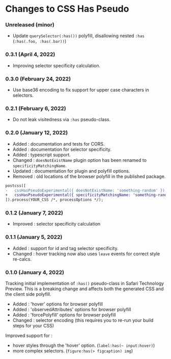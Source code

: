 # Changes to CSS Has Pseudo

### Unreleased (minor)

- Update `querySelector(:has())` polyfill, disallowing nested `:has` (`:has(.foo, :has(.bar))`)

### 0.3.1 (April 4, 2022)

- Improving selector specificity calculation.

### 0.3.0 (February 24, 2022)

- Use base36 encoding to fix support for upper case characters in selectors.

### 0.2.1 (February 6, 2022)

- Do not leak visitedness via `:has` pseudo-class.

### 0.2.0 (January 12, 2022)

- Added : documentation and tests for CORS.
- Added : documentation for selector specificity.
- Added : typescript support.
- Changed : `doesNotExistName` plugin option has been renamed to `specificityMatchingName`.
- Updated : documentation for plugin and polyfill options.
- Removed : old locations of the browser polyfill in the published package.

```diff
postcss([
-   cssHasPseudoExperimental({ doesNotExistName: 'something-random' })
+   cssHasPseudoExperimental({ specificityMatchingName: 'something-random' })
]).process(YOUR_CSS /*, processOptions */);
```

### 0.1.2 (January 7, 2022)

- Improved : selector specificity calculation

### 0.1.1 (January 5, 2022)

- Added : support for id and tag selector specificity.
- Changed : hover tracking now also uses `leave` events for correct style re-calcs.

### 0.1.0 (January 4, 2022)

Tracking initial implementation of `:has()` pseudo-class in Safari Technology Preview.
This is a breaking change and affects both the generated CSS and the client side polyfill.

- Added : 'hover' options for browser polyfill
- Added : 'observedAttributes' options for browser polyfill
- Added : 'forcePolyfill' options for browser polyfill
- Changed : selector encoding (this requires you to re-run your build steps for your CSS)

Improved support for :

- hover styles through the 'hover' option. (`label:has(~ input:hover)`)
- more complex selectors. (`figure:has(> figcaption) img`)
